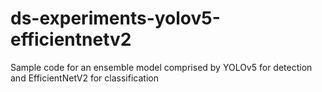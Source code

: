 # ds-experiments-yolov5-efficientnetv2
Sample code for an ensemble model comprised by YOLOv5 for detection and EfficientNetV2 for classification
